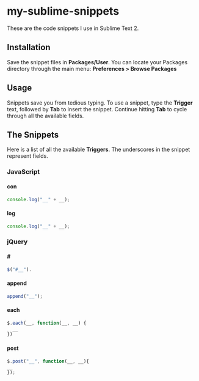 my-sublime-snippets
===================

These are the code snippets I use in Sublime Text 2.

Installation
------------
Save the snippet files in **Packages/User**. You can locate your Packages directory through the main menu: **Preferences > Browse Packages**

Usage
-----
Snippets save you from tedious typing. To use a snippet, type the **Trigger** text, followed by **Tab** to insert the snippet. Continue hitting **Tab** to cycle through all the available fields.


The Snippets
------------
Here is a list of all the available **Triggers**. The underscores in the snippet represent fields.

### JavaScript

#### con
```javascript
console.log("__" + __);
```

#### log
```javascript
console.log("__" + __);
```

### jQuery

#### &#35;
```javascript
$("#__").
```

#### append 
```javascript
append("__");
```

#### each 
```javascript
$.each(__, function(__, __) {
  __
})
```

#### post 
```javascript
$.post("__", function(__, __){
__
});
```
